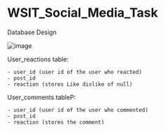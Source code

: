 # WSIT_Social_Media_Task

Database Design

![image](https://user-images.githubusercontent.com/65022657/191000109-8e9e2010-9419-41a8-928f-0f738040a337.png)

User_reactions table:

    - user_id (user id of the user who reacted)
    - post_id 
    - reaction (stores Like dislike of null)

User_comments tableP:
    
    - user_id (user id of the user who commented)
    - post_id 
    - reaction (stores the comment)
